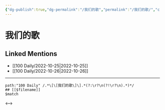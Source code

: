 ```yaml
---
{"dg-publish":true,"dg-permalink":"/我们的歌","permalink":"/我们的歌/","created":"2022-11-25T16:47:53.000+08:00","updated":"2023-04-10T15:43:01.000+08:00"}
---
```


# 我们的歌

## Linked Mentions
- [[100 Daily/2022-10-25\|2022-10-25]]
- [[100 Daily/2022-10-26\|2022-10-26]]


---

```expander
path:"100 Daily" /.*\[\[我们的歌\]\].*(?:\r?\n(?!\r?\n).*)*/
## [[$filename]]
$match
```

<-->